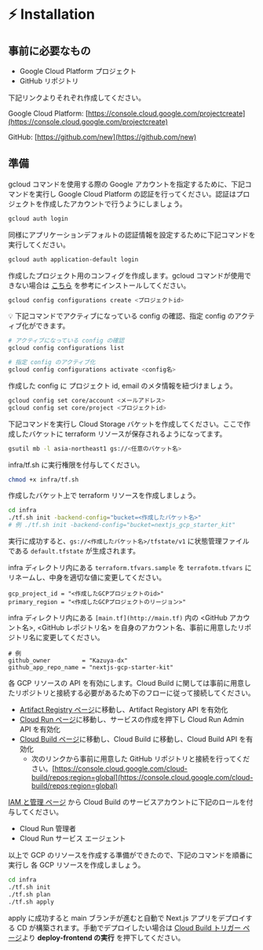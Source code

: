 # ⚡️ **Installation**

## 事前に必要なもの

- Google Cloud Platform プロジェクト
- GitHub リポジトリ

下記リンクよりそれぞれ作成してください。

Google Cloud Platform: [https://console.cloud.google.com/projectcreate](https://console.cloud.google.com/projectcreate)

GitHub: [https://github.com/new](https://github.com/new)

## 準備

gcloud コマンドを使用する際の Google アカウントを指定するために、下記コマンドを実行し Google Cloud Platform の認証を行ってください。認証はプロジェクトを作成したアカウントで行うようにしましょう。

```bash
gcloud auth login
```

同様にアプリケーションデフォルトの認証情報を設定するために下記コマンドを実行してください。

```bash
gcloud auth application-default login
```

作成したプロジェクト用のコンフィグを作成します。gcloud コマンドが使用できない場合は [こちら](https://cloud.google.com/sdk/docs/install?hl=ja) を参考にインストールしてください。

```bash
gcloud config configurations create <プロジェクトid>
```

<aside>
💡 下記コマンドでアクティブになっている config の確認、指定 config のアクティブ化ができます。

</aside>

```bash
# アクティブになっている config の確認
gcloud config configurations list

# 指定 config のアクティブ化
gcloud config configurations activate <config名>

```

作成した config に プロジェクト id, email のメタ情報を紐づけましょう。

```bash
gcloud config set core/account <メールアドレス>
gcloud config set core/project <プロジェクトid>
```

下記コマンドを実行し Cloud Storage バケットを作成してください。ここで作成したバケットに terraform リソースが保存されるようになってます。

```bash
gsutil mb -l asia-northeast1 gs://<任意のバケット名>
```

infra/tf.sh に実行権限を付与してください。

```bash
chmod +x infra/tf.sh
```

作成したバケット上で terraform リソースを作成しましょう。

```bash
cd infra
./tf.sh init -backend-config="bucket=<作成したバケット名>"
# 例 ./tf.sh init -backend-config="bucket=nextjs_gcp_starter_kit"
```

実行に成功すると、`gs://<作成したバケット名>/tfstate/v1` に状態管理ファイルである `default.tfstate` が生成されます。

infra ディレクトリ内にある `terraform.tfvars.sample` を `terrafotm.tfvars` にリネームし、中身を適切な値に変更してください。

```
gcp_project_id = "<作成したGCPプロジェクトのid>"
primary_region = "<作成したGCPプロジェクトのリージョン>"
```

infra ディレクトリ内にある `[main.tf](http://main.tf)` 内の <GitHub アカウント名>, <GitHub レポジトリ名> を自身のアカウント名、事前に用意したリポジトリ名に変更してください。

```
# 例
github_owner         = "Kazuya-dx"
github_app_repo_name = "nextjs-gcp-starter-kit"
```

各 GCP リソースの API を有効にします。Cloud Build に関しては事前に用意したリポジトリと接続する必要があるため下のフローに従って接続してください。

- [Artifact Registry ページ](https://console.cloud.google.com/artifacts)に移動し、Artifact Registory API を有効化
- [Cloud Run ページ](https://console.cloud.google.com/run)に移動し、サービスの作成を押下し Cloud Run Admin API を有効化
- [Cloud Build ページ](https://console.cloud.google.com/cloud-build)に移動し、Cloud Build に移動し、Cloud Build API を有効化
  - 次のリンクから事前に用意した GitHub リポジトリと接続を行ってください。[https://console.cloud.google.com/cloud-build/repos;region=global](https://console.cloud.google.com/cloud-build/repos;region=global)

[IAM と管理 ページ](https://console.cloud.google.com/iam-admin/iam) から Cloud Build のサービスアカウントに下記のロールを付与してください。

- Cloud Run 管理者
- Cloud Run サービス エージェント

以上で GCP のリソースを作成する準備ができたので、下記のコマンドを順番に実行し 各 GCP リソースを作成しましょう。

```bash
cd infra
./tf.sh init
./tf.sh plan
./tf.sh apply
```

apply に成功すると main ブランチが進むと自動で Next.js アプリをデプロイする CD が構築されます。手動でデプロイしたい場合は [Cloud Build トリガー ページ](https://console.cloud.google.com/cloud-build/triggers)より **deploy-frontend の実行** を押下してください。
